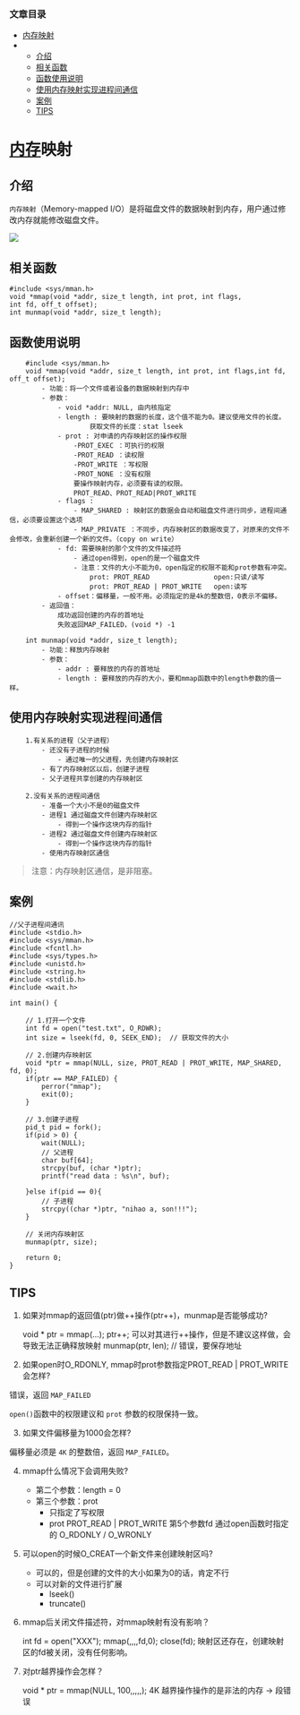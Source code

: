 ### 文章目录

*   [内存映射](#_1)
*   *   [介绍](#_2)
    *   [相关函数](#_7)
    *   [函数使用说明](#_15)
    *   [使用内存映射实现进程间通信](#_52)
    *   [案例](#_72)
    *   [TIPS](#TIPS_117)

[内存](https://so.csdn.net/so/search?q=%E5%86%85%E5%AD%98&spm=1001.2101.3001.7020)映射
==================================================================================

介绍
--

`内存映射`（Memory-mapped I/O）是将磁盘文件的数据映射到内存，用户通过修改内存就能修改磁盘文件。

![](https://img-blog.csdnimg.cn/img_convert/4c6b80477c70eeea5b2a21212913284d.png)

相关函数
----

    #include <sys/mman.h>
    void *mmap(void *addr, size_t length, int prot, int flags,
    int fd, off_t offset);
    int munmap(void *addr, size_t length);
    
    

函数使用说明
------

    
        #include <sys/mman.h>
        void *mmap(void *addr, size_t length, int prot, int flags,int fd, off_t offset);
            - 功能：将一个文件或者设备的数据映射到内存中
            - 参数：
                - void *addr: NULL, 由内核指定
                - length : 要映射的数据的长度，这个值不能为0。建议使用文件的长度。
                        获取文件的长度：stat lseek
                - prot : 对申请的内存映射区的操作权限
                    -PROT_EXEC ：可执行的权限
                    -PROT_READ ：读权限
                    -PROT_WRITE ：写权限
                    -PROT_NONE ：没有权限
                    要操作映射内存，必须要有读的权限。
                    PROT_READ、PROT_READ|PROT_WRITE
                - flags :
                    - MAP_SHARED : 映射区的数据会自动和磁盘文件进行同步，进程间通信，必须要设置这个选项
                    - MAP_PRIVATE ：不同步，内存映射区的数据改变了，对原来的文件不会修改，会重新创建一个新的文件。（copy on write）
                - fd: 需要映射的那个文件的文件描述符
                    - 通过open得到，open的是一个磁盘文件
                    - 注意：文件的大小不能为0，open指定的权限不能和prot参数有冲突。
                        prot: PROT_READ                open:只读/读写 
                        prot: PROT_READ | PROT_WRITE   open:读写
                - offset：偏移量，一般不用。必须指定的是4k的整数倍，0表示不偏移。
            - 返回值：
                成功返回创建的内存的首地址
                失败返回MAP_FAILED，(void *) -1
    
        int munmap(void *addr, size_t length);
            - 功能：释放内存映射
            - 参数：
                - addr : 要释放的内存的首地址
                - length : 要释放的内存的大小，要和mmap函数中的length参数的值一样。
    

使用内存映射实现进程间通信
-------------

        1.有关系的进程（父子进程）
            - 还没有子进程的时候
                - 通过唯一的父进程，先创建内存映射区
            - 有了内存映射区以后，创建子进程
            - 父子进程共享创建的内存映射区
        
        2.没有关系的进程间通信
            - 准备一个大小不是0的磁盘文件
            - 进程1 通过磁盘文件创建内存映射区
                - 得到一个操作这块内存的指针
            - 进程2 通过磁盘文件创建内存映射区
                - 得到一个操作这块内存的指针
            - 使用内存映射区通信
    

> 注意：内存映射区通信，是非阻塞。

案例
--

    //父子进程间通讯
    #include <stdio.h>
    #include <sys/mman.h>
    #include <fcntl.h>
    #include <sys/types.h>
    #include <unistd.h>
    #include <string.h>
    #include <stdlib.h>
    #include <wait.h>
    
    int main() {
    
        // 1.打开一个文件
        int fd = open("test.txt", O_RDWR);
        int size = lseek(fd, 0, SEEK_END);  // 获取文件的大小
    
        // 2.创建内存映射区
        void *ptr = mmap(NULL, size, PROT_READ | PROT_WRITE, MAP_SHARED, fd, 0);
        if(ptr == MAP_FAILED) {
            perror("mmap");
            exit(0);
        }
    
        // 3.创建子进程
        pid_t pid = fork();
        if(pid > 0) {
            wait(NULL);
            // 父进程
            char buf[64];
            strcpy(buf, (char *)ptr);
            printf("read data : %s\n", buf);
           
        }else if(pid == 0){
            // 子进程
            strcpy((char *)ptr, "nihao a, son!!!");
        }
    
        // 关闭内存映射区
        munmap(ptr, size);
    
        return 0;
    }
    

TIPS
----

1.  如果对mmap的返回值(ptr)做++操作(ptr++)，munmap是否能够成功?

    void * ptr = mmap(...);
    ptr++;  可以对其进行++操作，但是不建议这样做，会导致无法正确释放映射
    munmap(ptr, len);   // 错误，要保存地址
    

2.  如果open时O\_RDONLY, mmap时prot参数指定PROT\_READ | PROT_WRITE会怎样?

错误，返回 `MAP_FAILED`

`open()`函数中的权限建议和 `prot` 参数的权限保持一致。

3.  如果文件偏移量为1000会怎样?

偏移量必须是 `4K` 的整数倍，返回 `MAP_FAILED`。

4.  mmap什么情况下会调用失败?

      - 第二个参数：length = 0
      - 第三个参数：prot
          - 只指定了写权限
          - prot PROT_READ | PROT_WRITE
            第5个参数fd 通过open函数时指定的 O_RDONLY / O_WRONLY
    

5.  可以open的时候O_CREAT一个新文件来创建映射区吗?

      - 可以的，但是创建的文件的大小如果为0的话，肯定不行
      - 可以对新的文件进行扩展
          - lseek()
          - truncate()
    

6.  mmap后关闭文件描述符，对mmap映射有没有影响？

      int fd = open("XXX");
      mmap(,,,,fd,0);
      close(fd); 
      映射区还存在，创建映射区的fd被关闭，没有任何影响。
    

7.  对ptr越界操作会怎样？

    void * ptr = mmap(NULL, 100,,,,,);
    4K
    越界操作操作的是非法的内存 -> 段错误